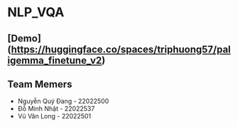 # NLP_VQA

## [Demo] (https://huggingface.co/spaces/triphuong57/paligemma_finetune_v2)

## Team Memers
- Nguyễn Quý Đang - 22022500 
- Đỗ Minh Nhật - 22022537
- Vũ Vân Long - 22022501
